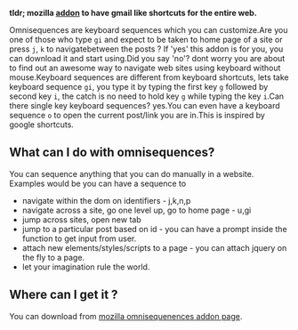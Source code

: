 __tldr; mozilla [addon][omnisequenences] to have gmail like shortcuts for the entire web.__

Omnisequences are keyboard sequences which you can customize.Are you one of those who type `gi` and expect to be taken to home page of a site or press `j`, `k` to navigatebetween the posts ? If 'yes' this addon is for you, you can download it and start using.Did you say 'no'? dont worry you are about to find out an awesome way to navigate web sites using keyboard without mouse.Keyboard sequences are different from keyboard shortcuts, lets take keyboard sequence `gi`, you type it by typing the first key `g` followed by second key `i`, the catch is no need to hold key `g` while typing the key `i`.Can there single key keyboard sequences? yes.You can even have a keyboard sequence `o` to open the current post/link you are in.This is inspired by google shortcuts.

## What can I do with omnisequences?

 You can sequence anything that you can do manually in a website. Examples would be you can have a sequence to

 * navigate within the dom on identifiers - j,k,n,p
 * navigate across a site, go one level up, go to home page - u,gi
 * jump across sites, open new tab
 * jump to a particular post based on id - you can have a prompt inside the function to get input from
user.
* attach new elements/styles/scripts to a page - you can attach jquery on the fly to a page.
* let your imagination rule the world.

## Where can I get it ?

You can download from [mozilla omnisequenences addon page][omnisequenences].

[omnisequenences]:https://addons.mozilla.org/en-US/firefox/addon/omnisequences/ "omnisequences"